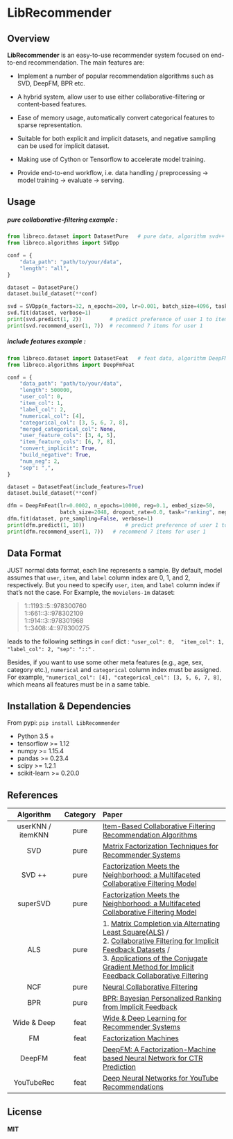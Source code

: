 # LibRecommender

## Overview

**LibRecommender** is an easy-to-use recommender system focused on end-to-end recommendation. The main features are:

+ Implement a number of popular recommendation algorithms such as SVD, DeepFM, BPR etc.

+ A hybrid system, allow user to use either collaborative-filtering or content-based features.

+ Ease of memory usage, automatically convert categorical features to sparse representation.

+ Suitable for both explicit and implicit datasets, and negative sampling can be used for implicit dataset.

+ Making use of Cython or Tensorflow to accelerate model training.

+ Provide end-to-end workflow, i.e. data handling / preprocessing -> model training -> evaluate -> serving.



## Usage

##### _pure collaborative-filtering example_ : 

```python
from libreco.dataset import DatasetPure   # pure data, algorithm svd++
from libreco.algorithms import SVDpp

conf = {
    "data_path": "path/to/your/data",
    "length": "all",
}

dataset = DatasetPure()
dataset.build_dataset(**conf)

svd = SVDpp(n_factors=32, n_epochs=200, lr=0.001, batch_size=4096, task="rating")
svd.fit(dataset, verbose=1)
print(svd.predict(1, 2))	     # predict preference of user 1 to item 2
print(svd.recommend_user(1, 7))	 # recommend 7 items for user 1
```

##### _include features example_ : 

```python
from libreco.dataset import DatasetFeat   # feat data, algorithm DeepFM
from libreco.algorithms import DeepFmFeat

conf = {
    "data_path": "path/to/your/data",
    "length": 500000,
    "user_col": 0,
    "item_col": 1,
    "label_col": 2,
    "numerical_col": [4],
    "categorical_col": [3, 5, 6, 7, 8],
    "merged_categorical_col": None,
    "user_feature_cols": [3, 4, 5],
    "item_feature_cols": [6, 7, 8],
    "convert_implicit": True,
    "build_negative": True,
    "num_neg": 2,
    "sep": ",",
}

dataset = DatasetFeat(include_features=True)
dataset.build_dataset(**conf)

dfm = DeepFmFeat(lr=0.0002, n_epochs=10000, reg=0.1, embed_size=50,
                 batch_size=2048, dropout_rate=0.0, task="ranking", neg_sampling=True)
dfm.fit(dataset, pre_sampling=False, verbose=1)
print(dfm.predict(1, 10))             # predict preference of user 1 to item 10
print(dfm.recommend_user(1, 7))   # recommend 7 items for user 1
```


## Data Format
JUST normal data format, each line represents a sample. By default, model assumes that `user`, `item`, and `label` column index are 0, 1, and 2, respectively. But you need to specify `user`, `item`, and `label` column index if that’s not the case. For Example, the `movielens-1m` dataset:

> 1::1193::5::978300760<br>
> 1::661::3::978302109<br>
> 1::914::3::978301968<br>
> 1::3408::4::978300275

leads to the following settings in `conf` dict : `"user_col": 0,  "item_col": 1,  "label_col": 2, "sep": "::"` .

Besides, if you want to use some other meta features (e.g., age, sex, category etc.), `numerical` and `categorical` column index must be assigned. For example, `"numerical_col": [4], "categorical_col": [3, 5, 6, 7, 8]`, which means all features must be in a same table.



## Installation & Dependencies 

From pypi:  `pip install LibRecommender`



- Python 3.5 +
- tensorflow >= 1.12
- numpy >= 1.15.4
- pandas >= 0.23.4
- scipy >= 1.2.1
- scikit-learn >= 0.20.0





## References

|     Algorithm     | Category | Paper                                                        |
| :---------------: | :------: | :----------------------------------------------------------- |
| userKNN / itemKNN |   pure   | [Item-Based Collaborative Filtering Recommendation Algorithms](http://www.ra.ethz.ch/cdstore/www10/papers/pdf/p519.pdf) |
|        SVD        |   pure   | [Matrix Factorization Techniques for Recommender Systems](https://datajobs.com/data-science-repo/Recommender-Systems-[Netflix].pdf) |
|      SVD ++       |   pure   | [Factorization Meets the Neighborhood: a Multifaceted Collaborative Filtering Model](https://dl.acm.org/citation.cfm?id=1401944) |
|     superSVD      |   pure   | [Factorization Meets the Neighborhood: a Multifaceted Collaborative Filtering Model](https://dl.acm.org/citation.cfm?id=1401944) |
|        ALS        |   pure   | 1. [Matrix Completion via Alternating Least Square(ALS)](https://stanford.edu/~rezab/classes/cme323/S15/notes/lec14.pdf) / <br>2. [Collaborative Filtering for Implicit Feedback Datasets](http://yifanhu.net/PUB/cf.pdf) / <br>3. [Applications of the Conjugate Gradient Method for Implicit Feedback Collaborative Filtering](http://citeseerx.ist.psu.edu/viewdoc/download?doi=10.1.1.379.6473&rep=rep1&type=pdf) |
|        NCF        |   pure   | [Neural Collaborative Filtering](https://arxiv.org/pdf/1708.05031.pdf) |
|        BPR        |   pure   | [BPR: Bayesian Personalized Ranking from Implicit Feedback](https://arxiv.org/ftp/arxiv/papers/1205/1205.2618.pdf) |
|    Wide & Deep    |   feat   | [Wide & Deep Learning for Recommender Systems](https://arxiv.org/pdf/1606.07792.pdf) |
|        FM         |   feat   | [Factorization Machines](https://www.csie.ntu.edu.tw/~b97053/paper/Rendle2010FM.pdf) |
|      DeepFM       |   feat   | [DeepFM: A Factorization-Machine based Neural Network for CTR Prediction](https://arxiv.org/pdf/1703.04247.pdf) |
|    YouTubeRec     |   feat   | [Deep Neural Networks for YouTube Recommendations](<https://static.googleusercontent.com/media/research.google.com/zh-CN//pubs/archive/45530.pdf>) |


## License

#### MIT

<br>